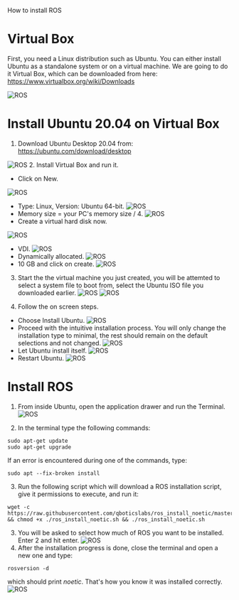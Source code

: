 How to install ROS

# Virtual Box
First, you need a Linux distribution such as Ubuntu. You can either install Ubuntu as a standalone system or on a virtual machine. We are going to do it Virtual Box, which can be downloaded from here: https://www.virtualbox.org/wiki/Downloads

![ROS](/img/1.png)

# Install Ubuntu 20.04 on Virtual Box
1. Download Ubuntu Desktop 20.04 from: https://ubuntu.com/download/desktop

![ROS](/img/2.png)
2. Install Virtual Box and run it.
  - Click on New.
  
  ![ROS](/img/3.png)
  - Type: Linux, Version: Ubuntu 64-bit.
  ![ROS](/img/4.png)
  - Memory size = your PC's memory size / 4.
  ![ROS](/img/5.png)
  - Create a virtual hard disk now.
  
  ![ROS](/img/6.png)
  - VDI.
  ![ROS](/img/7.png)
  - Dynamically allocated.
  ![ROS](/img/8.png)
  - 10 GB and click on create.
  ![ROS](/img/9.png)

3. Start the the virtual machine you just created, you will be attemted to select a system file to boot from, select the Ubuntu ISO file you downloaded earlier.
![ROS](/img/10.png)
![ROS](/img/11.png)

4. Follow the on screen steps.
  - Choose Install Ubuntu.
  ![ROS](/img/12.png)
  - Proceed with the intuitive installation process. You will only change the installation type to minimal, the rest should remain on the default selections and not changed.
  ![ROS](/img/13.png)
  - Let Ubuntu install itself.
  ![ROS](/img/14.png)
  - Restart Ubuntu.
  ![ROS](/img/15.png)

# Install ROS
1. From inside Ubuntu, open the application drawer and run the Terminal.
![ROS](/img/16.png)

2. In the terminal type the following commands:
```shell
sudo apt-get update
sudo apt-get upgrade
 ```
 If an error is encountered during one of the commands, type:
 ```shell
 sudo apt --fix-broken install
 ```
3. Run the following script which will download a ROS installation script, give it permissions to execute, and run it:
```shell
wget -c https://raw.githubusercontent.com/qboticslabs/ros_install_noetic/master/ros_install_noetic.sh && chmod +x ./ros_install_noetic.sh && ./ros_install_noetic.sh
```
3. You will be asked to select how much of ROS you want to be installed. Enter 2 and hit enter.
![ROS](/img/17.png)
4. After the installation progress is done, close the terminal and open a new one and type:
```shell
rosversion -d
```
which should print *noetic*. That's how you know it was installed correctly.
![ROS](/img/18.png)
